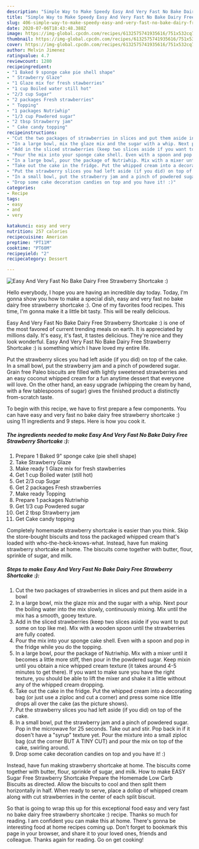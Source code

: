 ```yaml
---
description: "Simple Way to Make Speedy Easy And Very Fast No Bake Dairy Free Strawberry Shortcake :)"
title: "Simple Way to Make Speedy Easy And Very Fast No Bake Dairy Free Strawberry Shortcake :)"
slug: 406-simple-way-to-make-speedy-easy-and-very-fast-no-bake-dairy-free-strawberry-shortcake
date: 2020-07-06T18:43:48.388Z
image: https://img-global.cpcdn.com/recipes/6132575741935616/751x532cq70/easy-and-very-fast-no-bake-dairy-free-strawberry-shortcake-recipe-main-photo.jpg
thumbnail: https://img-global.cpcdn.com/recipes/6132575741935616/751x532cq70/easy-and-very-fast-no-bake-dairy-free-strawberry-shortcake-recipe-main-photo.jpg
cover: https://img-global.cpcdn.com/recipes/6132575741935616/751x532cq70/easy-and-very-fast-no-bake-dairy-free-strawberry-shortcake-recipe-main-photo.jpg
author: Melvin Jimenez
ratingvalue: 4.7
reviewcount: 1280
recipeingredient:
- "1 Baked 9 sponge cake pie shell shape"
- " Strawberry Glaze"
- "1 Glaze mix for fresh stawberries"
- "1 cup Boiled water still hot"
- "2/3 cup Sugar"
- "2 packages Fresh strawberries"
- " Topping"
- "1 packages Nutriwhip"
- "1/3 cup Powdered sugar"
- "2 tbsp Strawberry jam"
- " Cake candy topping"
recipeinstructions:
- "Cut the two packages of strawberries in slices and put them aside in a bowl"
- "In a large bowl, mix the glaze mix and the sugar with a whip. Next pour the boiling water into the mix slowly, continuously mixing. Mix until the mix has a smooth, gooey texture."
- "Add in the sliced strawberries (keep two slices aside if you want to put some on top like me). Mix with a wooden spoon until the strawberries are fully coated."
- "Pour the mix into your sponge cake shell. Even with a spoon and pop in the fridge while you do the topping."
- "In a large bowl, pour the package of Nutriwhip. Mix with a mixer until it becomes a little more stiff, then pour in the powdered sugar. Keep mixin until you obtain a nice whipped cream texture (it takes around 4-5 minutes to get there). If you want to make sure you have the right texture, you should be able to lift the mixer and shake it a little without any of the whipped cream dropping."
- "Take out the cake in the fridge. Put the whipped cream into a decorating bag (or just use a ziploc and cut a corner) and press some nice little drops all over the cake (as the picture shows)."
- "Put the strawberry slices you had left aside (if you did) on top of the cake."
- "In a small bowl, put the strawberry jam and a pinch of powdered sugar. Pop in the microwave for 25 seconds. Take out and stir. Pop back in if it dosen&#39;t have a &#34;syrup&#34; texture yet. Pour the mixture into a small ziploc bag (cut the corner BUT A TINY CUT) and pour the mix on top of the cake, swirling around."
- "Drop some cake decoration candies on top and you have it! :)"
categories:
- Recipe
tags:
- easy
- and
- very

katakunci: easy and very 
nutrition: 257 calories
recipecuisine: American
preptime: "PT11M"
cooktime: "PT60M"
recipeyield: "2"
recipecategory: Dessert

---
```



![Easy And Very Fast No Bake Dairy Free Strawberry Shortcake :)](https://img-global.cpcdn.com/recipes/6132575741935616/751x532cq70/easy-and-very-fast-no-bake-dairy-free-strawberry-shortcake-recipe-main-photo.jpg)

Hello everybody, I hope you are having an incredible day today. Today, I'm gonna show you how to make a special dish, easy and very fast no bake dairy free strawberry shortcake :). One of my favorites food recipes. This time, I'm gonna make it a little bit tasty. This will be really delicious.

Easy And Very Fast No Bake Dairy Free Strawberry Shortcake :) is one of the most favored of current trending meals on earth. It is appreciated by millions daily. It's easy, it's fast, it tastes delicious. They're nice and they look wonderful. Easy And Very Fast No Bake Dairy Free Strawberry Shortcake :) is something which I have loved my entire life.

Put the strawberry slices you had left aside (if you did) on top of the cake. In a small bowl, put the strawberry jam and a pinch of powdered sugar. Grain free Paleo biscuits are filled with lightly sweetened strawberries and an easy coconut whipped cream for a fun anytime dessert that everyone will love. On the other hand, an easy upgrade (whipping the cream by hand, with a few tablespoons of sugar) gives the finished product a distinctly from-scratch taste.


To begin with this recipe, we have to first prepare a few components. You can have easy and very fast no bake dairy free strawberry shortcake :) using 11 ingredients and 9 steps. Here is how you cook it.

<!--inarticleads1-->

##### The ingredients needed to make Easy And Very Fast No Bake Dairy Free Strawberry Shortcake :):

1. Prepare 1 Baked 9&#34; sponge cake (pie shell shape)
1. Take  Strawberry Glaze
1. Make ready 1 Glaze mix for fresh stawberries
1. Get 1 cup Boiled water (still hot)
1. Get 2/3 cup Sugar
1. Get 2 packages Fresh strawberries
1. Make ready  Topping
1. Prepare 1 packages Nutriwhip
1. Get 1/3 cup Powdered sugar
1. Get 2 tbsp Strawberry jam
1. Get  Cake candy topping


Completely homemade strawberry shortcake is easier than you think. Skip the store-bought biscuits and toss the packaged whipped cream that&#39;s loaded with who-the-heck-knows-what. Instead, have fun making strawberry shortcake at home. The biscuits come together with butter, flour, sprinkle of sugar, and milk. 

<!--inarticleads2-->

##### Steps to make Easy And Very Fast No Bake Dairy Free Strawberry Shortcake :):

1. Cut the two packages of strawberries in slices and put them aside in a bowl
1. In a large bowl, mix the glaze mix and the sugar with a whip. Next pour the boiling water into the mix slowly, continuously mixing. Mix until the mix has a smooth, gooey texture.
1. Add in the sliced strawberries (keep two slices aside if you want to put some on top like me). Mix with a wooden spoon until the strawberries are fully coated.
1. Pour the mix into your sponge cake shell. Even with a spoon and pop in the fridge while you do the topping.
1. In a large bowl, pour the package of Nutriwhip. Mix with a mixer until it becomes a little more stiff, then pour in the powdered sugar. Keep mixin until you obtain a nice whipped cream texture (it takes around 4-5 minutes to get there). If you want to make sure you have the right texture, you should be able to lift the mixer and shake it a little without any of the whipped cream dropping.
1. Take out the cake in the fridge. Put the whipped cream into a decorating bag (or just use a ziploc and cut a corner) and press some nice little drops all over the cake (as the picture shows).
1. Put the strawberry slices you had left aside (if you did) on top of the cake.
1. In a small bowl, put the strawberry jam and a pinch of powdered sugar. Pop in the microwave for 25 seconds. Take out and stir. Pop back in if it dosen&#39;t have a &#34;syrup&#34; texture yet. Pour the mixture into a small ziploc bag (cut the corner BUT A TINY CUT) and pour the mix on top of the cake, swirling around.
1. Drop some cake decoration candies on top and you have it! :)


Instead, have fun making strawberry shortcake at home. The biscuits come together with butter, flour, sprinkle of sugar, and milk. How to make EASY Sugar Free Strawberry Shortcake Prepare the Homemade Low Carb Biscuits as directed. Allow the biscuits to cool and then split them horizontally in half. When ready to serve, place a dollop of whipped cream along with cut strawberries in the center of each split biscuit. 

So that is going to wrap this up for this exceptional food easy and very fast no bake dairy free strawberry shortcake :) recipe. Thanks so much for reading. I am confident you can make this at home. There's gonna be interesting food at home recipes coming up. Don't forget to bookmark this page in your browser, and share it to your loved ones, friends and colleague. Thanks again for reading. Go on get cooking!
